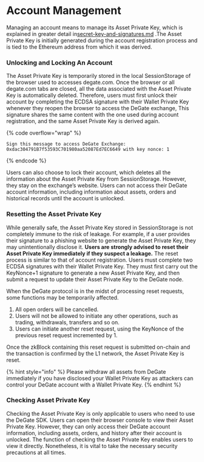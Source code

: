 # Account Management

Managing an account means to manage its Asset Private Key, which is explained in greater detail in[secret-key-and-signatures.md](../concepts/secret-key-and-signatures.md "mention") .The Asset Private Key is initially generated during the account registration process and is tied to the Ethereum address from which it was derived.

### Unlocking and Locking An Account

The Asset Private Key is temporarily stored in the local SessionStorage of the browser used to accesses degate.com. Once the browser or all degate.com tabs are closed, all the data associated with the Asset Private Key is automatically deleted. Therefore, users must first unlock their account by completing the ECDSA signature with their Wallet Private Key whenever they reopen the browser to access the DeGate exchange, This signature shares the same content with the one used during account registration, and the same Asset Private Key is derived again.

{% code overflow="wrap" %}
```
Sign this message to access DeGate Exchange: 
0xdac304791B7f53593C701980aa52087Ed7EC6649 with key nonce: 1
```
{% endcode %}

Users can also choose to lock their account, which deletes all the information about the Asset Private Key from SessionStorage. However, they stay on the exchange’s website. Users can not access their DeGate account information, including information about assets, orders and historical records until the account is unlocked.

### Resetting the Asset Private Key

While generally safe, the Asset Private Key stored in SessionStorage is not completely immune to the risk of leakage. For example, if a user provides their signature to a phishing website to generate the Asset Private Key, they may unintentionally disclose it.  **Users are strongly advised to reset their Asset Private Key immediately if they suspect a leakage.** The reset process is similar to that of account registration. Users must complete two ECDSA signatures with their Wallet Private Key. They must first carry out the KeyNonce+1 signature to generate a new Asset Private Key, and then submit a request to update their Asset Private Key to the DeGate node.

When the DeGate protocol is in the midst of processing reset requests, some functions may be temporarily affected.&#x20;

1. All open orders will be cancelled.
2. Users will not be allowed to initiate any other operations, such as trading, withdrawals, transfers and so on.
3. Users can initiate another reset request, using the KeyNonce of the previous reset request incremented by 1.&#x20;

Once the zkBlock containing this reset request is submitted on-chain and the transaction is confirmed by the L1 network, the Asset Private Key is reset.

{% hint style="info" %}
Please withdraw all assets from DeGate immediately if you have disclosed your Wallet Private Key as attackers can control your DeGate account with a Wallet Private Key.
{% endhint %}

### Checking Asset Private Key

Checking the Asset Private Key is only applicable to users who need to use the DeGate SDK. Users can open their browser console to view their Asset Private Key. However, they can only access their DeGate account information, including assets, orders, and history after their account is unlocked.  The function of checking the Asset Private Key enables users to view it directly. Nonetheless, it is vital to take the necessary security precautions at all times.
